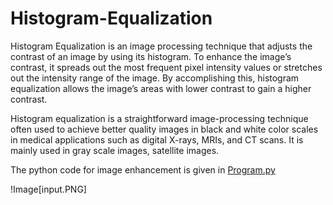 # Histogram-Equalization

Histogram Equalization is an image processing technique that adjusts the
contrast of an image by using its histogram. To enhance the image’s contrast, it spreads
out the most frequent pixel intensity values or stretches out the intensity range of the
image. By accomplishing this, histogram equalization allows the image’s areas with
lower contrast to gain a higher contrast.

Histogram equalization is a straightforward image-processing technique often
used to achieve better quality images in black and white color scales in medical
applications such as digital X-rays, MRIs, and CT scans.
It is mainly used in gray scale images, satellite images.

The python code for image enhancement is given in [Program.py](program.py)

!Image[input.PNG]
